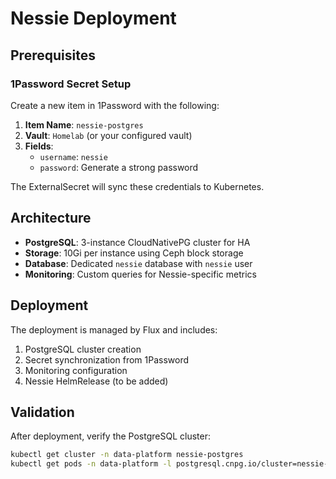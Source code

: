 # Nessie Deployment

## Prerequisites

### 1Password Secret Setup

Create a new item in 1Password with the following:

1. **Item Name**: `nessie-postgres`
2. **Vault**: `Homelab` (or your configured vault)
3. **Fields**:
   - `username`: `nessie`
   - `password`: Generate a strong password

The ExternalSecret will sync these credentials to Kubernetes.

## Architecture

- **PostgreSQL**: 3-instance CloudNativePG cluster for HA
- **Storage**: 10Gi per instance using Ceph block storage
- **Database**: Dedicated `nessie` database with `nessie` user
- **Monitoring**: Custom queries for Nessie-specific metrics

## Deployment

The deployment is managed by Flux and includes:
1. PostgreSQL cluster creation
2. Secret synchronization from 1Password
3. Monitoring configuration
4. Nessie HelmRelease (to be added)

## Validation

After deployment, verify the PostgreSQL cluster:

```bash
kubectl get cluster -n data-platform nessie-postgres
kubectl get pods -n data-platform -l postgresql.cnpg.io/cluster=nessie-postgres
```